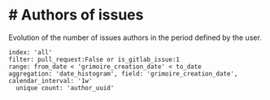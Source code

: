 # \# Authors of issues

Evolution of the number of issues authors in the period defined by the user.

```
index: 'all'
filter: pull_request:False or is_gitlab_issue:1
range: from_date < 'grimoire_creation_date' < to_date
aggregation: 'date_histogram', field: 'grimoire_creation_date', calendar_interval: '1w'
  unique count: 'author_uuid'
```
